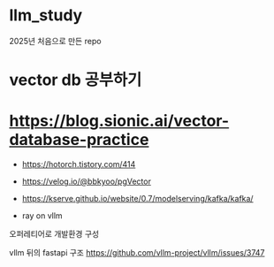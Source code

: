 # llm_study
2025년 처음으로 만든 repo


# vector db 공부하기
# https://blog.sionic.ai/vector-database-practice

- https://hotorch.tistory.com/414
- https://velog.io/@bbkyoo/pgVector


- https://kserve.github.io/website/0.7/modelserving/kafka/kafka/

- ray on vllm


오퍼레티어로 개발환경 구성


vllm 뒤의 fastapi 구조
https://github.com/vllm-project/vllm/issues/3747

